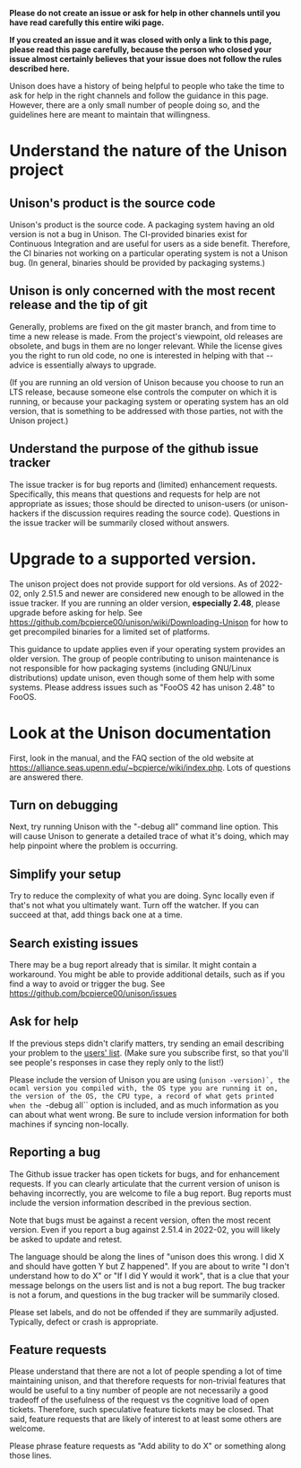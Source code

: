 **Please do not create an issue or ask for help in other channels until you have read carefully this entire wiki page.**

**If you created an issue and it was closed with only a link to this page, please read this page carefully, because the person who closed your issue almost certainly believes that your issue does not follow the rules described here.**

Unison does have a history of being helpful to people who take the time to ask for help in the right channels and follow the guidance in this page.   However, there are a only small number of people doing so, and the guidelines here are meant to maintain that willingness.

# Understand the nature of the Unison project

## Unison's product is the source code

Unison's product is the source code. A packaging system having an old version is not a bug in Unison. The CI-provided binaries exist for Continuous Integration and are useful for users as a side benefit. Therefore, the CI binaries not working on a particular operating system is not a Unison bug. (In general, binaries should be provided by packaging systems.)

## Unison is only concerned with the most recent release and the tip of git

Generally, problems are fixed on the git master branch, and from time to time a new release is made.  From the project's viewpoint, old releases are obsolete, and bugs in them are no longer relevant.  While the license gives you the right to run old code, no one is interested in helping with that  -- advice is essentially always to upgrade.

(If you are running an old version of Unison because you choose to run an LTS release, because someone else controls the computer on which it is running, or because your packaging system or operating system has an old version, that is something to be addressed with those parties, not with the Unison project.)

## Understand the purpose of the github issue tracker

The issue tracker is for bug reports and (limited) enhancement requests. Specifically, this means that questions and requests for help are not appropriate as issues; those should be directed to unison-users (or unison-hackers if the discussion requires reading the source code).  Questions in the issue tracker will be summarily closed without answers.

# Upgrade to a supported version.

The unison project does not provide support for old versions.  As of 2022-02, only 2.51.5 and newer are considered new enough to be allowed in the issue tracker.  If you are running an older version, **especially 2.48**, please upgrade before asking for help.  See https://github.com/bcpierce00/unison/wiki/Downloading-Unison for how to get precompiled binaries for a limited set of platforms.

This guidance to update applies even if your operating system provides an older version.  The group of people contributing to unison maintenance is not responsible for how packaging systems (including GNU/Linux distributions) update unison, even though some of them help with some systems.   Please address issues such as "FooOS 42 has unison 2.48" to FooOS.

# Look at the Unison documentation

First, look in the manual, and the FAQ section of the old website at https://alliance.seas.upenn.edu/~bcpierce/wiki/index.php.  Lots of questions are answered there.

## Turn on debugging

Next, try running Unison with the "-debug all" command line option. This will cause Unison to generate a detailed trace of what it's doing, which may help pinpoint where the problem is occurring.

## Simplify your setup

Try to reduce the complexity of what you are doing.  Sync locally even if that's not what you ultimately want.  Turn off the watcher.  If you can succeed at that, add things back one at a time.

## Search existing issues

There may be a bug report already that is similar.  It might contain a workaround.   You might be able to provide additional details, such as if you find a way to avoid or trigger the bug.   See https://github.com/bcpierce00/unison/issues

## Ask for help

If the previous steps didn't clarify matters, try sending an email describing your problem to the [users' list](https://github.com/bcpierce00/unison/wiki/Mailing-Lists). (Make sure you subscribe first, so that you'll see people's responses in case they reply only to the list!)

Please include the version of Unison you are using (``unison -version)`, the ocaml version you compiled with, the OS type you are running it on, the version of the OS, the CPU type, a record of what gets printed when the ``-debug all`` option is included, and as much information as you can about what went wrong.  Be sure to include version information for both machines if syncing non-locally.

## Reporting a bug

The Github issue tracker has open tickets for bugs, and for enhancement requests.   If you can clearly articulate that the current version of unison is behaving incorrectly, you are welcome to file a bug report.  Bug reports must include the version information described in the previous section.

Note that bugs must be against a recent version, often the most recent version.  Even if you report a bug against 2.51.4 in 2022-02, you will likely be asked to update and retest.

The language should be along the lines of "unison does this wrong.  I did X and should have gotten Y but Z happened".  If you are about to write "I don't understand how to do X" or "If I did Y would it work", that is a clue that your message belongs on the users list and is not a bug report.   The bug tracker is not a forum, and questions in the bug tracker will be summarily closed.

Please set labels, and do not be offended if they are summarily adjusted.  Typically, defect or crash is appropriate.

## Feature requests

Please understand that there are not a lot of people spending a lot of time maintaining unison, and that therefore requests for non-trivial features that would be useful to a tiny number of people are not necessarily a good tradeoff of the usefulness of the request vs the cognitive load of open tickets.  Therefore, such speculative feature tickets may be closed.   That said, feature requests that are likely of interest to at least some others are welcome.

Please phrase feature requests as "Add ability to do X" or something along those lines.